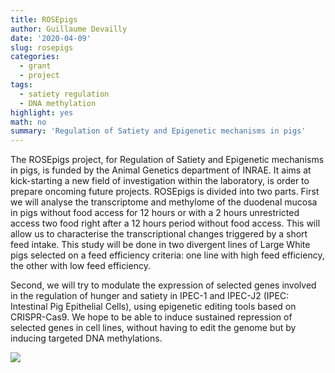 ```yaml
---
title: ROSEpigs
author: Guillaume Devailly
date: '2020-04-09'
slug: rosepigs
categories:
  - grant
  - project
tags:
  - satiety regulation
  - DNA methylation
highlight: yes
math: no
summary: 'Regulation of Satiety and Epigenetic mechanisms in pigs'
---
```


The ROSEpigs project, for Regulation of Satiety and Epigenetic mechanisms in pigs, is funded
by the Animal Genetics department of INRAE. It aims at kick-starting a new field of investigation within the laboratory, is order to prepare
oncoming future projects.
ROSEpigs is divided into two parts.
First we will analyse the transcriptome and methylome of the duodenal mucosa in pigs
without food access for 12 hours or with a 2 hours unrestricted access two food right after a 12 hours period without food access.
This will allow us to characterise the transcriptional changes triggered by a short feed intake.
This study will be done in two divergent lines of Large White pigs selected on a feed efficiency criteria: one line with high feed efficiency, the other with low feed efficiency.

Second, we will try to modulate the expression of selected genes involved in the regulation of hunger and satiety in IPEC-1 and IPEC-J2  (IPEC: Intestinal Pig Epithelial Cells),
using epigenetic editing tools based on CRISPR-Cas9. We hope to be able to induce sustained repression of selected genes in cell lines,
without having to edit the genome but by inducing targeted DNA methylations.

![](/img/projects/deg_heatmap_by_condition.png)
